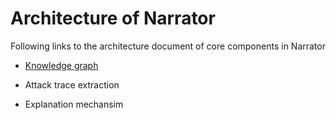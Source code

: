 # Architecture of Narrator

Following links to the architecture document of core components in Narrator

- [Knowledge graph](arch/knowledge.md)

- Attack trace extraction

- Explanation mechansim
